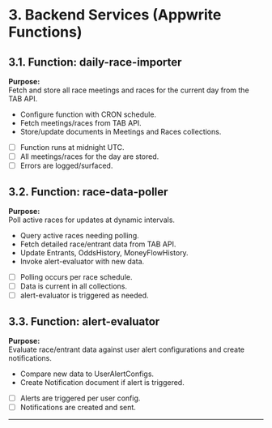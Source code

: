 # 3. Backend Services (Appwrite Functions)

## 3.1. Function: daily-race-importer

**Purpose:**  
Fetch and store all race meetings and races for the current day from the TAB API.

- Configure function with CRON schedule.
- Fetch meetings/races from TAB API.
- Store/update documents in Meetings and Races collections.

- [ ] Function runs at midnight UTC.
- [ ] All meetings/races for the day are stored.
- [ ] Errors are logged/surfaced.

## 3.2. Function: race-data-poller

**Purpose:**  
Poll active races for updates at dynamic intervals.

- Query active races needing polling.
- Fetch detailed race/entrant data from TAB API.
- Update Entrants, OddsHistory, MoneyFlowHistory.
- Invoke alert-evaluator with new data.

- [ ] Polling occurs per race schedule.
- [ ] Data is current in all collections.
- [ ] alert-evaluator is triggered as needed.

## 3.3. Function: alert-evaluator

**Purpose:**  
Evaluate race/entrant data against user alert configurations and create notifications.

- Compare new data to UserAlertConfigs.
- Create Notification document if alert is triggered.

- [ ] Alerts are triggered per user config.
- [ ] Notifications are created and sent.

---
